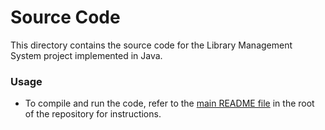 # Source Code

This directory contains the source code for the Library Management System project implemented in Java.

### Usage
- To compile and run the code, refer to the [main README file](https://github.com/ntua-el20889/CookingManagementSystem/blob/main/README.md) in the root of the repository for instructions.
